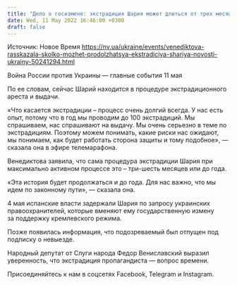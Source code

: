 ```yaml
---
title: "Дело о госизмене: экстрадиция Шария может длиться от трех месяцев до года — Венедиктова"
date: Wed, 11 May 2022 16:46:00 +0300
draft: false
---
```

Источник: Новое Время https://nv.ua/ukraine/events/venediktova-rasskazala-skolko-mozhet-prodolzhatsya-ekstradiciya-shariya-novosti-ukrainy-50241294.html


Война России против Украины — главные события 11 мая

По ее словам, сейчас Шарий находится в процедуре экстрадиционного ареста и выдачи.

«Что касается экстрадиции – процесс очень долгий всегда. У нас есть опыт, потому что в год мы проводим до 100 экстрадиций. Мы спрашиваем, нас спрашивают на выдачу. Мы очень серьезно в теме по экстрадициям. Поэтому можем понимать, какие риски нас ожидают, мы понимаем, как будет работать сторона защиты и тому подобное», — сказала она в эфире телемарафона.

Венедиктова заявила, что сама процедура экстрадиции Шария при максимально активном процессе это – три-шесть месяцев или до года.

«Эта история будет продолжаться и до года. Для нас важно, что мы идем по законному пути», — сказала она.

 4 мая испанские власти задержали Шария по запросу украинских правоохранителей, которые вменяют ему государственную измену за поддержку кремлевского режима.

Позже появилась информация, что подозреваемый был отпущен под подписку о невыезде.

Народный депутат от Слуги народа Федор Вениславский выразил уверенность, что экстрадиция пропагандиста — вопрос времени.

Присоединяйтесь к нам в соцсетях Facebook, Telegram и Instagram.
